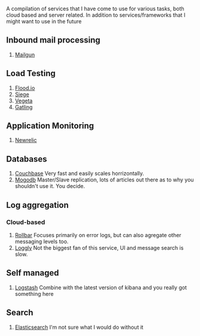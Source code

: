 A compilation of services that I have come to use for various tasks, both cloud based and server related. In addition to services/frameworks that I might want to use in the future


## Inbound mail processing
1. [Mailgun](http://mailgun.com)

## Load Testing
1. [Flood.io](https://flood.io/)
1. [Siege](http://www.joedog.org/siege-home/)
1. [Vegeta](https://github.com/tsenart/vegeta)
1. [Gatling](http://gatling-tool.org/)

## Application Monitoring
1. [Newrelic](http://newrelic.com)

## Databases
1. [Couchbase](http://www.couchbase.com) Very fast and easily scales horrizontally.
1. [Mogodb](http://mongodb.com) Master/Slave replication, lots of articles out there as to why you shouldn't use it. You decide.

## Log aggregation

### Cloud-based
1. [Rollbar](http://www.rollbar.com) Focuses primarily on error logs, but can also agregate other messaging levels too.
1. [Loggly](http://loggly.com) Not the biggest fan of this service, UI and message search is slow.

## Self managed
1. [Logstash](http://logstash.net/) Combine with the latest version of kibana and you really got something here

## Search
1. [Elasticsearch](http://elasticsearch.org) I'm not sure what I would do without it
